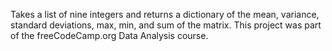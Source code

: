Takes a list of nine integers and returns a dictionary of the mean, variance, standard deviations, max, min, and sum of the matrix. This project was part of the freeCodeCamp.org Data Analysis course.
